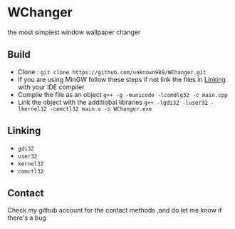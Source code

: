 # WChanger
the most simplest window wallpaper changer
## Build
* Clone : ``git clone https://github.com/unknown989/WChanger.git``
* If you are using MinGW follow these steps if not link the files in [Linking](#Linking) with your IDE compiler
* Compile the file as an object ``g++ -g -municode -lcomdlg32 -c main.cpp``
* Link the object with the additiobal libraries ``g++ -lgdi32 -luser32 -lkernel32 -comctl32 main.o -o WChanger.exe``

## Linking
* ``gdi32``
* ``user32``
* ``kernel32``
* ``comctl32``

## Contact
Check my github account for the contact methods ,and do let me know if there's a bug
